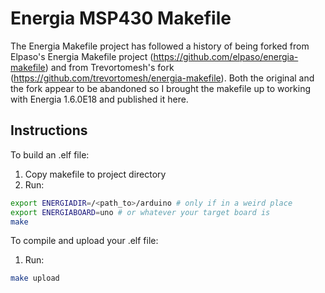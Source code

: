 Energia MSP430 Makefile
=======================

The Energia Makefile project has followed a history of being forked from Elpaso's Energia Makefile project (https://github.com/elpaso/energia-makefile) and from Trevortomesh's fork (https://github.com/trevortomesh/energia-makefile). Both the original and the fork appear to be abandoned so I brought the makefile up to working with Energia 1.6.0E18 and published it here.

Instructions
------------
To build an .elf file:

1. Copy makefile to project directory
2. Run:
```sh
export ENERGIADIR=/<path_to>/arduino # only if in a weird place
export ENERGIABOARD=uno # or whatever your target board is
make
```

To compile and upload your .elf file:

1. Run:
```sh
make upload
```
